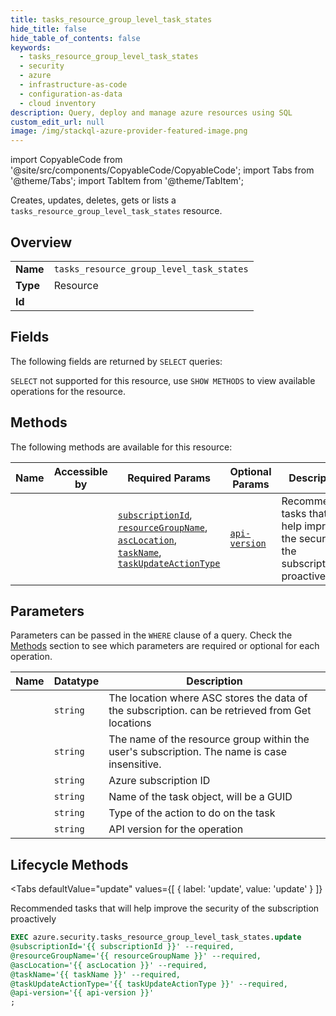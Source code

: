```yaml
--- 
title: tasks_resource_group_level_task_states
hide_title: false
hide_table_of_contents: false
keywords:
  - tasks_resource_group_level_task_states
  - security
  - azure
  - infrastructure-as-code
  - configuration-as-data
  - cloud inventory
description: Query, deploy and manage azure resources using SQL
custom_edit_url: null
image: /img/stackql-azure-provider-featured-image.png
---
```


import CopyableCode from '@site/src/components/CopyableCode/CopyableCode';
import Tabs from '@theme/Tabs';
import TabItem from '@theme/TabItem';

Creates, updates, deletes, gets or lists a <code>tasks_resource_group_level_task_states</code> resource.

## Overview
<table><tbody>
<tr><td><b>Name</b></td><td><code>tasks_resource_group_level_task_states</code></td></tr>
<tr><td><b>Type</b></td><td>Resource</td></tr>
<tr><td><b>Id</b></td><td><CopyableCode code="azure.security.tasks_resource_group_level_task_states" /></td></tr>
</tbody></table>

## Fields

The following fields are returned by `SELECT` queries:

`SELECT` not supported for this resource, use `SHOW METHODS` to view available operations for the resource.


## Methods

The following methods are available for this resource:

<table>
<thead>
    <tr>
    <th>Name</th>
    <th>Accessible by</th>
    <th>Required Params</th>
    <th>Optional Params</th>
    <th>Description</th>
    </tr>
</thead>
<tbody>
<tr>
    <td><a href="#update"><CopyableCode code="update" /></a></td>
    <td><CopyableCode code="exec" /></td>
    <td><a href="#parameter-subscriptionId"><code>subscriptionId</code></a>, <a href="#parameter-resourceGroupName"><code>resourceGroupName</code></a>, <a href="#parameter-ascLocation"><code>ascLocation</code></a>, <a href="#parameter-taskName"><code>taskName</code></a>, <a href="#parameter-taskUpdateActionType"><code>taskUpdateActionType</code></a></td>
    <td><a href="#parameter-api-version"><code>api-version</code></a></td>
    <td>Recommended tasks that will help improve the security of the subscription proactively</td>
</tr>
</tbody>
</table>

## Parameters

Parameters can be passed in the `WHERE` clause of a query. Check the [Methods](#methods) section to see which parameters are required or optional for each operation.

<table>
<thead>
    <tr>
    <th>Name</th>
    <th>Datatype</th>
    <th>Description</th>
    </tr>
</thead>
<tbody>
<tr id="parameter-ascLocation">
    <td><CopyableCode code="ascLocation" /></td>
    <td><code>string</code></td>
    <td>The location where ASC stores the data of the subscription. can be retrieved from Get locations</td>
</tr>
<tr id="parameter-resourceGroupName">
    <td><CopyableCode code="resourceGroupName" /></td>
    <td><code>string</code></td>
    <td>The name of the resource group within the user's subscription. The name is case insensitive.</td>
</tr>
<tr id="parameter-subscriptionId">
    <td><CopyableCode code="subscriptionId" /></td>
    <td><code>string</code></td>
    <td>Azure subscription ID</td>
</tr>
<tr id="parameter-taskName">
    <td><CopyableCode code="taskName" /></td>
    <td><code>string</code></td>
    <td>Name of the task object, will be a GUID</td>
</tr>
<tr id="parameter-taskUpdateActionType">
    <td><CopyableCode code="taskUpdateActionType" /></td>
    <td><code>string</code></td>
    <td>Type of the action to do on the task</td>
</tr>
<tr id="parameter-api-version">
    <td><CopyableCode code="api-version" /></td>
    <td><code>string</code></td>
    <td>API version for the operation</td>
</tr>
</tbody>
</table>

## Lifecycle Methods

<Tabs
    defaultValue="update"
    values={[
        { label: 'update', value: 'update' }
    ]}
>
<TabItem value="update">

Recommended tasks that will help improve the security of the subscription proactively

```sql
EXEC azure.security.tasks_resource_group_level_task_states.update 
@subscriptionId='{{ subscriptionId }}' --required, 
@resourceGroupName='{{ resourceGroupName }}' --required, 
@ascLocation='{{ ascLocation }}' --required, 
@taskName='{{ taskName }}' --required, 
@taskUpdateActionType='{{ taskUpdateActionType }}' --required, 
@api-version='{{ api-version }}'
;
```
</TabItem>
</Tabs>

